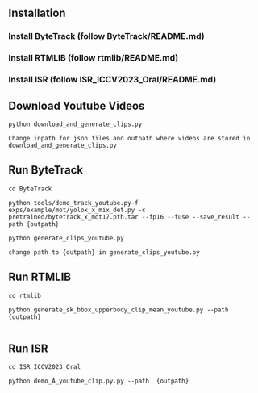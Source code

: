 ## Installation

### Install ByteTrack (follow ByteTrack/README.md)
### Install RTMLIB  (follow rtmlib/README.md)
### Install ISR  (follow ISR_ICCV2023_Oral/README.md)


## Download Youtube Videos

```
python download_and_generate_clips.py

Change inpath for json files and outpath where videos are stored in download_and_generate_clips.py

````

## Run ByteTrack

```
cd ByteTrack

python tools/demo_track_youtube.py-f exps/example/mot/yolox_x_mix_det.py -c pretrained/bytetrack_x_mot17.pth.tar --fp16 --fuse --save_result --path {outpath}

python generate_clips_youtube.py

change path to {outpath} in generate_clips_youtube.py

```

## Run RTMLIB

```
cd rtmlib

python generate_sk_bbox_upperbody_clip_mean_youtube.py --path  {outpath}


```

## Run ISR

```
cd ISR_ICCV2023_Oral

python demo_A_youtube_clip.py.py --path  {outpath}


```